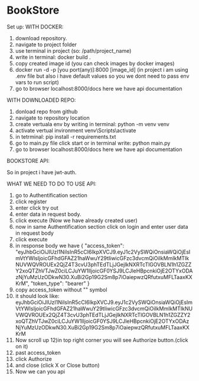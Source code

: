 # BookStore

Set up:
WITH DOCKER:
1) download repository.
2) navigate to project folder
3) use terminal in project (so: /path/project_name)
4) write in terminal: docker build . 
5) copy created image id (you can check images by docker images)
6) docker run  -d -p [you port(any)]:8000  [image_id] (in project i am using .env file but also i have default values so you we dont need to pass env vars to run script)
7) go to browser localhost:8000/docs here we have api documentation

WITH DOWNLOADED REPO:
1) donload repo from github
2) navigate to repository location
3) create vertuala env by writing in terminal: python -m venv venv
4) activate vertual invironment venv\Scripts\activate
5) in tetrminal: pip install -r requirements.txt
6) go to main.py file click start or in terminal write: python main.py
7) go to browser localhost:8000/docs here we have api documentation


BOOKSTORE API:

So in project i have jwt-auth.

WHAT WE NEED TO DO TO USE API:
1) go to Authentification section
2) click register
3) enter click try out
4) enter data in request body. 
5) click execute (Now we have already created user)
6) now in same Authentification section click on login and enter user data in request body
7) click execute
8) in response body we have {
  "access_token": "eyJhbGciOiJIUzI1NiIsInR5cCI6IkpXVCJ9.eyJ1c2VySWQiOnsiaWQiOjEsImVtYWlsIjoicGFhdGFAZ21haWwuY29tIiwicGFzc3dvcmQiOiIkMmIkMTIkNUVWQVROUEx2QjZ4T3cvU3phTEdTLjJGejlkNXRTcTlGOVBLN1h1ZGZZY2xoQTZhVTJwZ0ciLCJuYW1lIjoicGF0YSJ9LCJleHBpcnkiOjE2OTYxODAzNjYuMzUzODkwN30.XuBi2Gp19G2Sm8p7iOaiepwzQRfutxuMFLTaaxKXKrM",
  "token_type": "bearer"
   }
9) copy access_token without "" symbol
10) it should look like: eyJhbGciOiJIUzI1NiIsInR5cCI6IkpXVCJ9.eyJ1c2VySWQiOnsiaWQiOjEsImVtYWlsIjoicGFhdGFAZ21haWwuY29tIiwicGFzc3dvcmQiOiIkMmIkMTIkNUVWQVROUEx2QjZ4T3cvU3phTEdTLjJGejlkNXRTcTlGOVBLN1h1ZGZZY2xoQTZhVTJwZ0ciLCJuYW1lIjoicGF0YSJ9LCJleHBpcnkiOjE2OTYxODAzNjYuMzUzODkwN30.XuBi2Gp19G2Sm8p7iOaiepwzQRfutxuMFLTaaxKXKrM
11)    Now scroll up
12)in top right corner you will see Authorize button.(click on it)
13) past access_token
14) click Authorize
15) and close (click X or Close button)
16) Now we can you api
   

